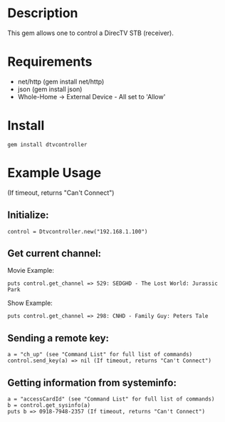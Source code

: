 Description
============
This gem allows one to control a DirecTV STB (receiver).

Requirements
============

+ net/http (gem install net/http)
+ json (gem install json)
+ Whole-Home -> External Device - All set to 'Allow'

Install
=======

	gem install dtvcontroller
	
Example Usage
=============
(If timeout, returns "Can't Connect")

Initialize:
-----------

	control = Dtvcontroller.new("192.168.1.100")

Get current channel: 
--------------------

Movie Example:

	puts control.get_channel => 529: SEDGHD - The Lost World: Jurassic Park 
	
Show Example:

	puts control.get_channel => 298: CNHD - Family Guy: Peters Tale

Sending a remote key:
---------------------

	a = "ch_up" (see "Command List" for full list of commands)
	control.send_key(a) => nil (If timeout, returns "Can't Connect")

Getting information from systeminfo:
------------------------------------

	a = "accessCardId" (see "Command List" for full list of commands)
	b = control.get_sysinfo(a)
	puts b => 0918-7948-2357 (If timeout, returns "Can't Connect")
